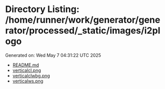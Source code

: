 # Directory Listing: /home/runner/work/generator/generator/processed/_static/images/i2plogo
Generated on: Wed May  7 04:31:22 UTC 2025

- [README.md](README.md)
- [verticalcl.png](verticalcl.png)
- [verticalclwbg.png](verticalclwbg.png)
- [verticalws.png](verticalws.png)
